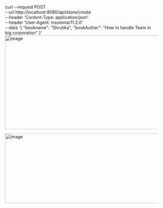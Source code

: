 
curl --request POST \
  --url http://localhost:8080/api/store/create \
  --header 'Content-Type: application/json' \
  --header 'User-Agent: insomnia/11.2.0' \
  --data '{
	"bookname": "Shrutika",
	"bookAuther": "How to handle Team in big corporation"
}'
<img width="996" height="310" alt="image" src="https://github.com/user-attachments/assets/b0f50f52-3f68-4a99-82c9-e00f04e41000" />

<img width="792" height="230" alt="image" src="https://github.com/user-attachments/assets/02b7d8e0-5d55-4f01-bd7e-2dfdad8eeb58" />
